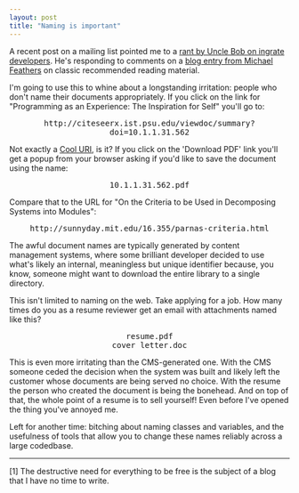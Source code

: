 ```yaml
---
layout: post
title: "Naming is important"
---
```




<p>A recent post on a mailing list pointed me to a <a
href="http://blog.objectmentor.com/articles/2009/02/27/whiners-that-fail"
title="Whiners that fail">rant by Uncle Bob on ingrate
developers</a>. He's responding to comments on a 
<a href="http://blog.objectmentor.com/articles/2009/02/26/10-papers-every-programmer-should-read-at-least-twice"
title="10 Papers every Programmer should read at least twice">blog entry 
from Michael Feathers</a> on classic recommended reading
material.</p>

<p>I'm going to use this to whine about a longstanding
irritation: people who don't name their documents
appropriately. If you click on the link for "Programming as an
Experience: The Inspiration for Self" you'll go to:</p>

<p align="center">
  <tt>http://citeseerx.ist.psu.edu/viewdoc/summary?doi=10.1.1.31.562</tt>
</p>

<p>Not exactly a 
<a href="http://www.w3.org/Provider/Style/URI">Cool URI</a>, is it?
If you click on the 'Download PDF' link you'll get a popup from
your browser asking if you'd like to save the document using the
name:</p>

<p align="center">
<tt>10.1.1.31.562.pdf</tt>
</p>

<p>Compare that to the URL for "On the Criteria to be Used in
Decomposing Systems into Modules":</p>

<p align="center">
  <tt>http://sunnyday.mit.edu/16.355/parnas-criteria.html</tt>
</p>

<p>The awful document names are typically generated by content
management systems, where some brilliant developer decided to use
what's likely an internal, meaningless but unique identifier
because, you know, someone might want to download the entire
library to a single directory.</p>

<p>This isn't limited to naming on the web. Take applying for a
job. How many times do you as a resume reviewer get an email with
attachments named like this?</p>

<p align="center">
  <tt>resume.pdf</tt><br />
  <tt>cover letter.doc</tt>
</p>

<p>This is even more irritating than the CMS-generated
one. With the CMS someone ceded the decision when the system was
built and likely left the customer whose documents are being
served no choice. With the resume the person who created the
document is being the bonehead. And on top of that, the whole
point of a resume is to sell yourself! Even before I've opened
the thing you've annoyed me.</p>

<p>Left for another time: bitching about naming classes and
variables, and the usefulness of tools that allow you to change
these names reliably across a large codedbase.</p>

<hr noshade="noshade" />

<p>[1] The destructive need for everything to be free is the subject
of a blog that I have no time to write.</p>


